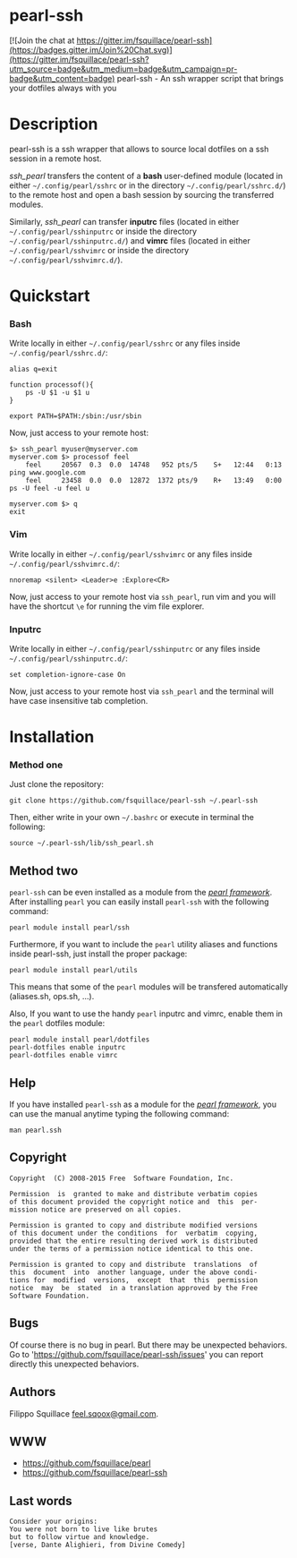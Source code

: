 pearl-ssh
=========

[![Join the chat at https://gitter.im/fsquillace/pearl-ssh](https://badges.gitter.im/Join%20Chat.svg)](https://gitter.im/fsquillace/pearl-ssh?utm_source=badge&utm_medium=badge&utm_campaign=pr-badge&utm_content=badge)
pearl-ssh - An ssh wrapper script that brings your dotfiles always with you

Description
===========
pearl-ssh is a ssh wrapper that allows to source local dotfiles
on a ssh session in a remote host.

*ssh_pearl* transfers the content of a **bash** user-defined module
(located in either `~/.config/pearl/sshrc` or in the directory `~/.config/pearl/sshrc.d/`)
to the remote host and open a bash session by sourcing the transferred modules.

Similarly, *ssh_pearl* can transfer **inputrc** files (located
in either `~/.config/pearl/sshinputrc` or
inside the directory `~/.config/pearl/sshinputrc.d/`)
and **vimrc** files (located in either `~/.config/pearl/sshvimrc` or inside
the directory `~/.config/pearl/sshvimrc.d/`).


Quickstart
==========

### Bash ###
Write locally in either `~/.config/pearl/sshrc` or any files inside `~/.config/pearl/sshrc.d/`:

    alias q=exit

    function processof(){
        ps -U $1 -u $1 u
    }

    export PATH=$PATH:/sbin:/usr/sbin


Now, just access to your remote host:

    $> ssh_pearl myuser@myserver.com
    myserver.com $> processof feel
        feel     20567  0.3  0.0  14748   952 pts/5    S+   12:44   0:13 ping www.google.com
        feel     23458  0.0  0.0  12872  1372 pts/9    R+   13:49   0:00 ps -U feel -u feel u

    myserver.com $> q
    exit

### Vim ###
Write locally in either `~/.config/pearl/sshvimrc` or any files inside `~/.config/pearl/sshvimrc.d/`:

    nnoremap <silent> <Leader>e :Explore<CR>

Now, just access to your remote host via `ssh_pearl`, run vim and you will have the shortcut `\e` for running the vim file explorer.

### Inputrc ###
Write locally in either `~/.config/pearl/sshinputrc` or any files inside `~/.config/pearl/sshinputrc.d/`:

    set completion-ignore-case On

Now, just access to your remote host via `ssh_pearl` and the terminal will have case insensitive tab completion.


Installation
============

### Method one ###
Just clone the repository:

    git clone https://github.com/fsquillace/pearl-ssh ~/.pearl-ssh

Then, either write in your own `~/.bashrc` or execute in terminal the following:

    source ~/.pearl-ssh/lib/ssh_pearl.sh

## Method two ##
`pearl-ssh` can be even installed as a module from the [*pearl framework*](https://github.com/fsquillace/pearl).
After installing `pearl` you can easily install `pearl-ssh` with the following command:

    pearl module install pearl/ssh

Furthermore, if you want to include the `pearl` utility aliases and functions
inside pearl-ssh, just install the proper package:

    pearl module install pearl/utils

This means that some of the `pearl` modules will be transfered automatically
(aliases.sh, ops.sh, ...).

Also, If you want to use the handy `pearl` inputrc and vimrc, enable them in the `pearl` dotfiles module:

    pearl module install pearl/dotfiles
    pearl-dotfiles enable inputrc
    pearl-dotfiles enable vimrc

## Help ##
If you have installed `pearl-ssh` as a module for the [*pearl framework*](https://github.com/fsquillace/pearl), you can use the manual anytime typing the following command:

    man pearl.ssh

## Copyright ##

    Copyright  (C) 2008-2015 Free  Software Foundation, Inc.

    Permission  is  granted to make and distribute verbatim copies
    of this document provided the copyright notice and  this  per‐
    mission notice are preserved on all copies.

    Permission is granted to copy and distribute modified versions
    of this document under the conditions  for  verbatim  copying,
    provided that the entire resulting derived work is distributed
    under the terms of a permission notice identical to this one.

    Permission is granted to copy and distribute  translations  of
    this  document  into  another language, under the above condi‐
    tions for  modified  versions,  except  that  this  permission
    notice  may  be  stated  in a translation approved by the Free
    Software Foundation.

## Bugs ##
Of course there is no bug in pearl. But there may be unexpected behaviors.
Go to 'https://github.com/fsquillace/pearl-ssh/issues' you can report directly
this unexpected behaviors.

## Authors ##
Filippo Squillace <feel.sqoox@gmail.com>.

## WWW ##

- https://github.com/fsquillace/pearl
- https://github.com/fsquillace/pearl-ssh

## Last words ##

    Consider your origins:
    You were not born to live like brutes
    but to follow virtue and knowledge.
    [verse, Dante Alighieri, from Divine Comedy]


